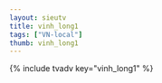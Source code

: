 ```yaml
--- 
layout: sieutv
title: vinh_long1
tags: ["VN-local"]
thumb: vinh_long1
---
```

{% include tvadv key="vinh_long1" %}
